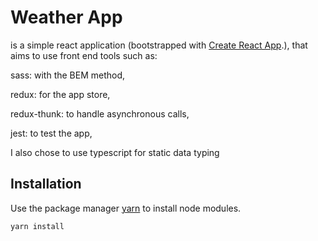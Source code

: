 # Weather App

is a simple react application (bootstrapped with [Create React App](https://github.com/facebook/create-react-app).), that aims to use front end tools such as:

sass: with the BEM method,

redux:  for the app store,
 
redux-thunk: to handle asynchronous calls,

jest: to test the app,

I also chose to use typescript for static data typing

## Installation

Use the package manager [yarn](https://https://yarnpkg.com/) to install node modules.

```bash
yarn install
```